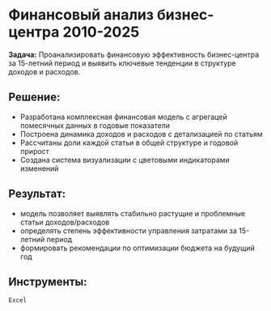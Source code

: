 # Финансовый анализ бизнес-центра 2010-2025

**Задача:**
Проанализировать финансовую эффективность бизнес-центра за 15-летний период и выявить ключевые тенденции в структуре доходов и расходов.

## Решение:
* Разработана комплексная финансовая модель c агрегацей помесячных данных в годовые показатели
* Построена динамика доходов и расходов с детализацией по статьям
* Рассчитаны доли каждой статьи в общей структуре и годовой прирост
* Создана система визуализации с цветовыми индикаторами изменений

## Результат:
* модель позволяет выявлять стабильно растущие и проблемные статьи доходов/расходов
* определять степень эффективности управления затратами за 15-летний период
* формировать рекомендации по оптимизации бюджета на будущий год 

## Инструменты:
`Excel`
